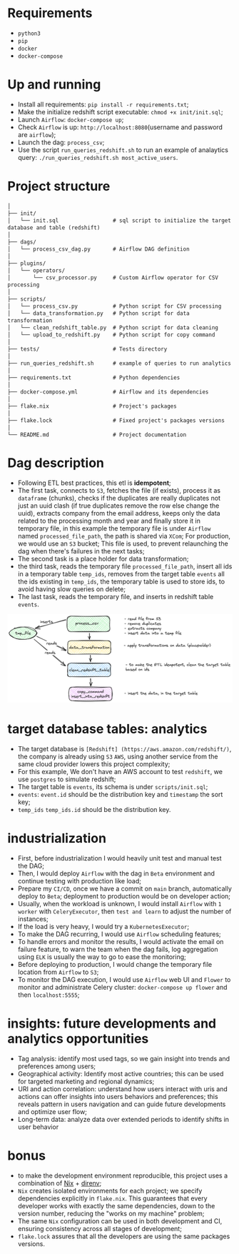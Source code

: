 # Requirements
- `python3`
- `pip`
- `docker`
- `docker-compose`

# Up and running
- Install all requirements: `pip install -r requirements.txt`;
- Make the initialize redshift script executable: `chmod +x init/init.sql`;
- Launch `Airflow`: `docker-compose up`;
- Check `Airflow` is up: `http://localhost:8080`(username and password are `airflow`);
- Launch the dag: `process_csv`;
- Use the script `run_queries_redshift.sh` to run an example of analaytics query: `./run_queries_redshift.sh most_active_users`.

# Project structure
```
│
├── init/
│   └── init.sql                 # sql script to initialize the target database and table (redshift)
│
├── dags/
│   └── process_csv_dag.py       # Airflow DAG definition
│
├── plugins/
│   └── operators/
│       └── csv_processor.py     # Custom Airflow operator for CSV processing
│
├── scripts/
│   └── process_csv.py           # Python script for CSV processing
│   └── data_transformation.py   # Python script for data transformation 
│   └── clean_redshift_table.py  # Python script for data cleaning
│   └── upload_to_redshift.py    # Python script for copy command
│
├── tests/                       # Tests directory
│
├── run_queries_redshift.sh      # example of queries to run analytics
│
├── requirements.txt             # Python dependencies
│
├── docker-compose.yml           # Airflow and its dependencies
│
├── flake.nix                    # Project's packages
│
├── flake.lock                   # Fixed project's packages versions
│
└── README.md                    # Project documentation
```

# Dag description
- Following ETL best practices, this etl is **idempotent**;
- The first task, connects to `S3`, fetches the file (if exists), process it as `dataframe` (chunks), checks if the duplicates are really duplicates not just an uuid clash (if true duplicates remove the row else change the uuid), extracts company from the email address, keeps only the data related to the processing month and year and finally store it in temporary file, in this example the temporary file is under `Airflow` named `processed_file_path`, the path is shared via `XCom`; For production, we would use an `S3` bucket; This file is used, to prevent relaunching the dag when there's failures in the next tasks;
- The second task is a place holder for data transformation;
- the third task, reads the temporary file `processed_file_path`, insert all ids in a temporary table `temp_ids`, removes from the target table `events` all the ids existing in `temp_ids`, the temporary table is used to store ids, to avoid having slow queries on delete;
- The last task, reads the temporary file, and inserts in redshift table `events`.

![dag_image](/assets/process_csv_dag.png)


# target database tables: analytics
- The target database is `[Redshift] (https://aws.amazon.com/redshift/)`, the company is already using `S3` `AWS`, using another service from the same cloud provider lowers this project complexity;
- For this example, We don't have an AWS account to test `redshift`, we use `postgres` to simulate redshift;
- The target table is `events`, its schema is under `scripts/init.sql`;
- `events`: `event.id` should be the distribution key and `timestamp` the sort key;
- `temp_ids` `temp_ids.id` should be the distribution key.

# industrialization 
- First, before industrialization I would heavily unit test and manual test the DAG;
- Then, I would deploy `Airflow` with the dag in `Beta` environment and continue testing with production like load; 
- Prepare my `CI/CD`, once we have a commit on `main` branch, automatically deploy to `Beta`; deployment to production would be on developer action;
- Usually, when the workload is unknown, I would install `Airflow` with `1 worker` with `CeleryExecutor`, then `test and learn` to adjust the number of instances;
- If the load is very heavy, I would try a `KubernetesExecutor`;
- To make the DAG recurring, I would use `Airflow` scheduling features;
- To handle errors and monitor the results, I would activate the email on failure feature, to warn the team when the dag fails, log aggregation using `ELK` is usually the way to go to ease the monitoring;
- Before deploying to production, I would change the temporary file location from `Airflow` to `S3`;
- To monitor the DAG execution, I would use `Airflow` web UI and `Flower` to monitor and administrate Celery cluster:
`docker-compose up flower` and then `localhost:5555`;

# insights: future developments and analytics opportunities
- Tag analysis: identify most used tags, so we gain insight into trends and preferences among users;
- Geographical activity: Identify most active countries; this can be used for targeted marketing and regional dynamics;
- URI and action correlation: understand how users interact with uris and actions can offer insights into users behaviors and preferences; this reveals pattern in users navigation and can guide future developments and optimize user flow;
- Long-term data: analyze data over extended periods to identify shifts in user behavior

# bonus
- to make the development environment reproducible, this project uses a combination of [Nix](https://nixos.org/) + [direnv](https://direnv.net/);
- `Nix` creates isolated environments for each project; we specify dependencies explicitly in `flake.nix`. This guarantees that every developer works with exactly the same dependencies, down to the version number, reducing the "works on my machine" problem;
- The same `Nix` configuration can be used in both development and CI, ensuring consistency across all stages of development;
- `flake.lock` assures that all the developers are using the same packages versions.
